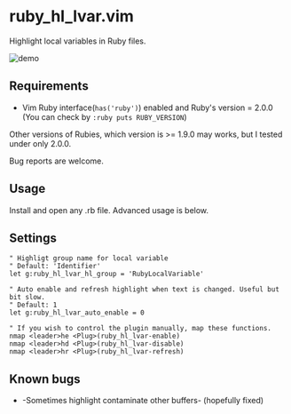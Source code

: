 # ruby_hl_lvar.vim

Highlight local variables in Ruby files.

![demo](./doc/demo.gif)

## Requirements

- Vim Ruby interface(`has('ruby')`) enabled and Ruby's version = 2.0.0 (You can check by `:ruby puts RUBY_VERSION`)

Other versions of Rubies, which version is >= 1.9.0 may works, but I tested under only 2.0.0.

Bug reports are welcome.

## Usage

Install and open any .rb file. Advanced usage is below.

## Settings

```vim
" Highligt group name for local variable
" Default: 'Identifier'
let g:ruby_hl_lvar_hl_group = 'RubyLocalVariable'

" Auto enable and refresh highlight when text is changed. Useful but bit slow.
" Default: 1
let g:ruby_hl_lvar_auto_enable = 0

" If you wish to control the plugin manually, map these functions.
nmap <leader>he <Plug>(ruby_hl_lvar-enable)
nmap <leader>hd <Plug>(ruby_hl_lvar-disable)
nmap <leader>hr <Plug>(ruby_hl_lvar-refresh)
```

## Known bugs

- -Sometimes highlight contaminate other buffers- (hopefully fixed)
